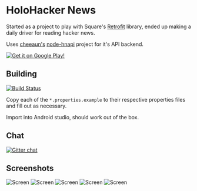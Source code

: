 HoloHacker News
================

Started as a project to play with Square's [Retrofit](https://square.github.io/retrofit/) library, ended up making a daily driver for reading hacker news.

Uses [cheeaun's](http://cheeaun.com/) [node-hnapi](https://github.com/cheeaun/node-hnapi/) project for it's API backend.


[![Get it on Google Play!](https://developer.android.com/images/brand/en_generic_rgb_wo_60.png)](https://play.google.com/store/apps/details?id=io.dwak.holohackernews.app)

Building
---
[![Build Status](https://travis-ci.org/dinosaurwithakatana/holo_hacker_news.svg?branch=master)](https://travis-ci.org/dinosaurwithakatana/holo_hacker_news) 

Copy each of the `*.properties.example` to their respective properties files and fill out as necessary.

Import into Android studio, should work out of the box.

Chat
--
[![Gitter chat](https://badges.gitter.im/dinosaurwithakatana/holo_hacker_news.png)](https://gitter.im/dinosaurwithakatana/holo_hacker_news)

Screenshots
---

![Screen](https://raw.githubusercontent.com/dinosaurwithakatana/holo_hacker_news/master/screenshots/2014-10-02%2009.30.03.png)
![Screen](https://raw.githubusercontent.com/dinosaurwithakatana/holo_hacker_news/master/screenshots/2014-10-02%2009.28.37.png)
![Screen](https://raw.githubusercontent.com/dinosaurwithakatana/holo_hacker_news/master/screenshots/2014-10-02%2009.29.02.png)
![Screen](https://raw.githubusercontent.com/dinosaurwithakatana/holo_hacker_news/master/screenshots/2014-10-02%2009.29.15.png)
![Screen](https://raw.githubusercontent.com/dinosaurwithakatana/holo_hacker_news/master/screenshots/2014-10-02%2009.29.48.png)

